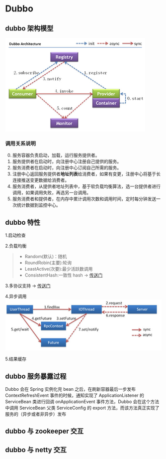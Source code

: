 # Dubbo

## dubbo 架构模型

![dubbo架构模型](../.vuepress/public/javadubboarchitecture.jpg)

### 调用关系说明

0. 服务容器负责启动，加载，运行服务提供者。
1. 服务提供者在启动时，向注册中心注册自己提供的服务。
1. 服务消费者在启动时，向注册中心订阅自己所需的服务。
1. 注册中心返回服务提供者**地址列表**给消费者，如果有变更，注册中心将基于长连接推送变更数据给消费者。
1. 服务消费者，从提供者地址列表中，基于软负载均衡算法，选一台提供者进行调用，如果调用失败，再选另一台调用。
1. 服务消费者和提供者，在内存中累计调用次数和调用时间，定时每分钟发送一次统计数据到监控中心。

## dubbo 特性

1.启动检查

2.负载均衡

> - Random(默认)：随机
> - RoundRobin(主要):轮询
> - LeastActive(次要):最少活跃数调用
> - ConsistentHash:一致性 hash -> [传送门](../points/consistentHashing.md)

3.多协议支持 -> [传送门]()

4.异步调用
![dubbo异步调用](../.vuepress/public/javadubboyibudiaoyong.png)

5.结果缓存

## dubbo 服务暴露过程

Dubbo 会在 Spring 实例化完 bean 之后，在刷新容器最后一步发布 ContextRefreshEvent 事件的时候，通知实现了 ApplicationListener 的 ServiceBean 类进行回调 onApplicationEvent 事件方法，Dubbo 会在这个方法中调用 ServiceBean 父类 ServiceConfig 的 export 方法，而该方法真正实现了服务的（异步或者非异步）发布

## dubbo 与 zookeeper 交互

## dubbo 与 netty 交互






<comment-comment/>